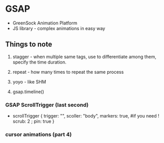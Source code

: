 # GSAP

- GreenSock Animation Platform
- JS library - complex animations in easy way


## Things to note

1. stagger - when multiple same tags, use to differentiate among them, specify the time duration.

2. repeat - how many times to repeat the same process
3. yoyo - like SHM
4. gsap.timeline()


### GSAP ScrollTrigger (last second)

- scrollTrigger {
    trigger: "<element>",
    scoller: "body",
    markers: true, #if you need !
    scrub: 2 ;
    pin: true
}

### cursor animations (part 4)

